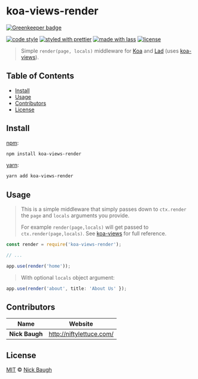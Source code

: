 # koa-views-render

[![Greenkeeper badge](https://badges.greenkeeper.io/ladjs/koa-views-render.svg)](https://greenkeeper.io/)

[![code style](https://img.shields.io/badge/code_style-XO-5ed9c7.svg)](https://github.com/sindresorhus/xo)
[![styled with prettier](https://img.shields.io/badge/styled_with-prettier-ff69b4.svg)](https://github.com/prettier/prettier)
[![made with lass](https://img.shields.io/badge/made_with-lass-95CC28.svg)](https://lass.js.org)
[![license](https://img.shields.io/github/license/ladjs/koa-views-render.svg)](<>)

> Simple `render(page, locals)` middleware for [Koa][] and [Lad][] (uses [koa-views][]).


## Table of Contents

* [Install](#install)
* [Usage](#usage)
* [Contributors](#contributors)
* [License](#license)


## Install

[npm][]:

```sh
npm install koa-views-render
```

[yarn][]:

```sh
yarn add koa-views-render
```


## Usage

> This is a simple middleware that simply passes down to `ctx.render` the `page` and `locals` arguments you provide.
>
> For example `render(page,locals)` will get passed to `ctx.render(page,locals)`. See [koa-views][] for full reference.

```js
const render = require('koa-views-render');

// ...

app.use(render('home'));
```

> With optional `locals` object argument:

```js
app.use(render('about', title: 'About Us' });
```


## Contributors

| Name           | Website                    |
| -------------- | -------------------------- |
| **Nick Baugh** | <http://niftylettuce.com/> |


## License

[MIT](LICENSE) © [Nick Baugh](http://niftylettuce.com/)


## 

[npm]: https://www.npmjs.com/

[yarn]: https://yarnpkg.com/

[koa]: http://koajs.com

[lad]: https://lad.js.org

[koa-views]: https://github.com/queckezz/koa-views
